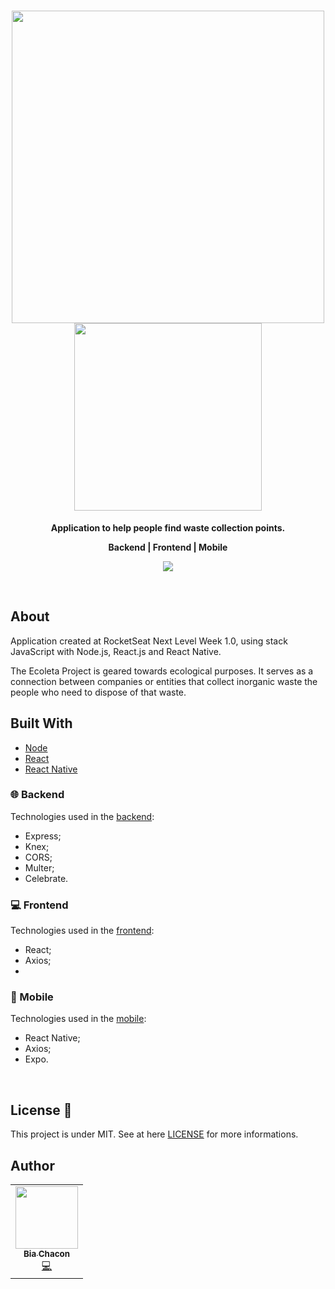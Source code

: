 <h1 align="center">
  <img 
    src="https://user-images.githubusercontent.com/42190754/83699790-62122a80-a5db-11ea-8ac2-5ba6301d999f.png" 
    float="center"
    width="500px"
    heigh="500px"
  />
  <img 
    src="https://user-images.githubusercontent.com/42190754/83695999-b44e4e00-a5d1-11ea-8102-5d1982348b37.png" 
    float="center"
    width="300px"
    heigh="300px"
  />
  
</h1>
 <p align="center">
  <strong align="center">Application to help people find waste collection points.</strong>
</p>
<p align="center">
  <strong align="center">Backend  |  Frontend  |  Mobile</strong>
</p>
<p align="center">
  <img 
    src="https://user-images.githubusercontent.com/42190754/83918819-da016180-a74f-11ea-8e9c-eab418fb7baa.png" 
    float="center"
  />
</p>
<br>

## About 
Application created at RocketSeat Next Level Week 1.0, using stack JavaScript  with Node.js, React.js and React Native.

The Ecoleta Project is geared towards ecological purposes. It serves as a connection between companies or entities that collect inorganic waste the people who need to dispose of that waste.

## Built With
- [Node](https://nodejs.org/en/)
- [React](https://reactjs.org/)
- [React Native](https://reactnative.dev/)

### 🌐 Backend
Technologies used in the [backend](https://github.com/BiaChacon/ecoleta/tree/master/backend):
  - Express;
  - Knex;
  - CORS;
  - Multer;
  - Celebrate.

### 💻 Frontend
Technologies used in the [frontend](https://github.com/BiaChacon/ecoleta/tree/master/frontend):
- React;
- Axios;
- 

<!-- <p align="center">
<img src="" float="center"/>
</p>

<p align="center">
<img src="" float="center"/>
</p> -->

### 📱 Mobile
Technologies used in the [mobile](https://github.com/BiaChacon/ecoleta/tree/master/mobile):
- React Native;
- Axios;
- Expo.

<!-- <p align="center">
<img src="" float="center"/>
</p> -->

<br/>

## License 📝 
This project is under MIT. See at here [LICENSE](https://github.com/BiaChacon/ecoleta/blob/master/LICENSE) for more informations.

## Author 
<table>
  <tr>
    <td align="center"><a href="https://github.com/biachacon"><img src="https://avatars1.githubusercontent.com/u/42190754?s=460&u=a5cbe42a4868b2bac9615226044b9cec15cee418&v=4" width="100px;" alt=""/><br /><sub><b>Bia Chacon</b></sub></a><br /><a href="https://github.com/BiaChacon/ecoleta" title="Code">💻</a></td>
  <tr>
</table>
